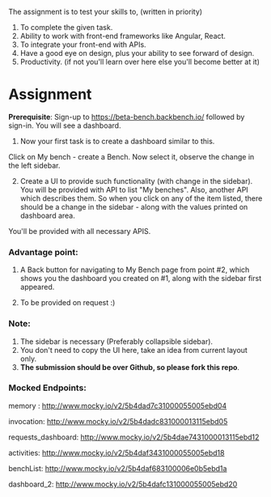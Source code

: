 The assignment is to test your skills to, (written in priority)

1. To complete the given task.
2. Ability to work with front-end frameworks like Angular, React.
3. To integrate your front-end with APIs.
4. Have a good eye on design, plus your ability to see forward of design.
5. Productivity. (if not you'll learn over here else you'll become better at it)


Assignment
===========

**Prerequisite**: Sign-up to https://beta-bench.backbench.io/ followed by sign-in.
You will see a dashboard. 

1. Now your first task is to create a dashboard similar to this.

Click on My bench - create a Bench. Now select it, observe the change in the left sidebar. 

2. Create a UI to provide such functionality (with change in the sidebar). 
You will be provided with API to list "My benches". Also, another API which describes them. So when you click on any of the item listed, there should be a change in the sidebar - along with the values printed on dashboard area.

You'll be provided with all necessary APIS.

### Advantage point: 

1. A Back button for navigating to My Bench page from point #2, which shows you the dashboard you created on #1, along with the sidebar first appeared.

2. To be provided on request  :)

### Note:
 
1. The sidebar is necessary (Preferably collapsible sidebar).
2. You don't need to copy the UI here, take an idea from current layout only.
3. **The submission should be over Github, so please fork this repo**. 

### Mocked Endpoints:

memory : http://www.mocky.io/v2/5b4dad7c31000055005ebd04

invocation: http://www.mocky.io/v2/5b4dadc831000013115ebd05

requests_dashboard: http://www.mocky.io/v2/5b4dae7431000013115ebd12

activities: http://www.mocky.io/v2/5b4daf3431000055005ebd18

benchList: http://www.mocky.io/v2/5b4daf683100006e0b5ebd1a

dashboard_2: http://www.mocky.io/v2/5b4dafc131000055005ebd20
